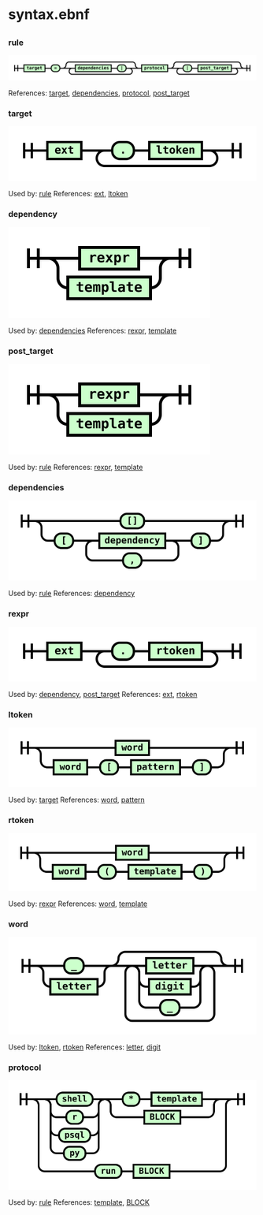 
# syntax.ebnf

## 


### rule

![rule](./syntax/rule.svg)

References: [target](#target), [dependencies](#dependencies), [protocol](#protocol), [post_target](#post_target)

### target

![target](./syntax/target.svg)

Used by: [rule](#rule)
References: [ext](#ext), [ltoken](#ltoken)

### dependency

![dependency](./syntax/dependency.svg)

Used by: [dependencies](#dependencies)
References: [rexpr](#rexpr), [template](#template)

### post_target

![post_target](./syntax/post_target.svg)

Used by: [rule](#rule)
References: [rexpr](#rexpr), [template](#template)

### dependencies

![dependencies](./syntax/dependencies.svg)

Used by: [rule](#rule)
References: [dependency](#dependency)

### rexpr

![rexpr](./syntax/rexpr.svg)

Used by: [dependency](#dependency), [post_target](#post_target)
References: [ext](#ext), [rtoken](#rtoken)

### ltoken

![ltoken](./syntax/ltoken.svg)

Used by: [target](#target)
References: [word](#word), [pattern](#pattern)

### rtoken

![rtoken](./syntax/rtoken.svg)

Used by: [rexpr](#rexpr)
References: [word](#word), [template](#template)

### word

![word](./syntax/word.svg)

Used by: [ltoken](#ltoken), [rtoken](#rtoken)
References: [letter](#letter), [digit](#digit)

### protocol

![protocol](./syntax/protocol.svg)

Used by: [rule](#rule)
References: [template](#template), [BLOCK](#BLOCK)

